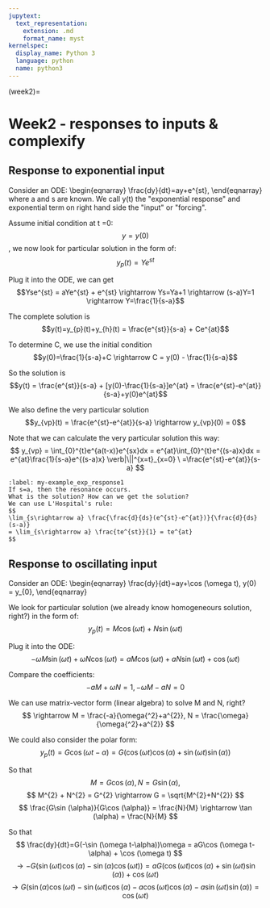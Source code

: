 ```yaml
---
jupytext:
  text_representation:
    extension: .md
    format_name: myst
kernelspec:
  display_name: Python 3
  language: python
  name: python3
---
```


(week2)=

# Week2 - responses to inputs & complexify

## Response to exponential input
Consider an ODE: 
\begin{eqnarray}
\frac{dy}{dt}=ay+e^{st},
\end{eqnarray}
where a and s are known. We call y(t) the "exponential response" and exponential term on right hand side the "input" or "forcing".

Assume initial condition at t =0: $$y=y(0)$$, we now look for particular solution in the form of:
$$y_{p}(t) = Ye^{st}$$

Plug it into the ODE, we can get
$$Yse^{st} = aYe^{st} + e^{st} \rightarrow Ys=Ya+1 \rightarrow (s-a)Y=1 \rightarrow Y=\frac{1}{s-a}$$

The complete solution is
$$y(t)=y_{p}(t)+y_{h}(t) = \frac{e^{st}}{s-a} + Ce^{at}$$

To determine C, we use the initial condition
$$y(0)=\frac{1}{s-a}+C \rightarrow C = y(0) - \frac{1}{s-a}$$

So the solution is
$$y(t) = \frac{e^{st}}{s-a} + [y(0)-\frac{1}{s-a}]e^{at} = \frac{e^{st}-e^{at}}{s-a}+y(0)e^{at}$$

We also define the very particular solution
$$y_{vp}(t) = \frac{e^{st}-e^{at}}{s-a} \rightarrow y_{vp}(0) = 0$$

Note that we can calculate the very particular solution this way:
$$
y_{vp} = \int_{0}^{t}e^{a(t-x)}e^{sx}dx = e^{at}\int_{0}^{t}e^{(s-a)x}dx = e^{at}\frac{1}{s-a}e^{(s-a)x}
 \verb|\||^{x=t}_{x=0} \
=\frac{e^{st}-e^{at}}{s-a}
$$
````{prf:example}
:label: my-example_exp_response1
If s=a, then the resonance occurs.
What is the solution? How can we get the solution?
We can use L'Hospital's rule:
$$
\lim_{s\rightarrow a} \frac{\frac{d}{ds}(e^{st}-e^{at})}{\frac{d}{ds}(s-a)} 
= \lim_{s\rightarrow a} \frac{te^{st}}{1} = te^{at}
$$
````
## Response to oscillating input

Consider an ODE:
\begin{eqnarray}
\frac{dy}{dt}=ay+\cos (\omega t), y(0) = y_{0},
\end{eqnarray}

We look for particular solution (we already know homogeneours solution, right?) in the form of:
$$
y_{p}(t) = M\cos (\omega t) + N\sin (\omega t)
$$

Plug it into the ODE:
$$
-\omega M\sin (\omega t) + \omega N \cos (\omega t) = aM\cos (\omega t) + aN\sin (\omega t) + \cos (\omega t)
$$

Compare the coefficients:
$$
-aM+\omega N = 1, -\omega M - aN = 0
$$

We can use matrix-vector form (linear algebra) to solve M and N, right?
$$
\rightarrow M = \frac{-a}{\omega{^2}+a^{2}}, N = \frac{\omega}{\omega{^2}+a^{2}}
$$

We could also consider the polar form:
$$
y_{p}(t) = G\cos (\omega t - \alpha) = G(\cos (\omega t)\cos (\alpha)+\sin (\omega t)\sin (\alpha))
$$

So that
$$
M=G\cos (\alpha), N=G\sin (\alpha),
$$
$$
M^{2} + N^{2} = G^{2} \rightarrow G = \sqrt{M^{2}+N^{2}}
$$
$$
\frac{G\sin (\alpha)}{G\cos (\alpha)} = \frac{N}{M} \rightarrow \tan (\alpha) = \frac{N}{M}
$$

So that
$$
\frac{dy}{dt}=G(-\sin (\omega t-\alpha))\omega = aG\cos (\omega t-\alpha) + \cos (\omega t)
$$
$$
\rightarrow -G(\sin (\omega t)\cos (\alpha) - \sin (\alpha)\cos (\omega t)) = aG(\cos (\omega t)\cos (\alpha)+\sin (\omega t)\sin (\alpha)) + \cos (\omega t)
$$
$$
\rightarrow G(\sin (\alpha)\cos (\omega t) - \sin (\omega t)\cos (\alpha) - a\cos (\omega t)\cos (\alpha)-a\sin (\omega t)\sin (\alpha)) = \cos (\omega t)
$$









